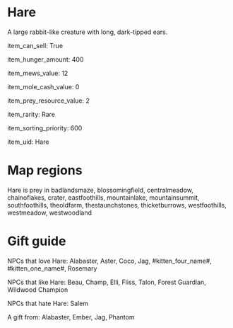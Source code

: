 # Hare

A large rabbit-like creature with long, dark-tipped ears.

item_can_sell: True

item_hunger_amount: 400

item_mews_value: 12

item_mole_cash_value: 0

item_prey_resource_value: 2

item_rarity: Rare

item_sorting_priority: 600

item_uid: Hare

# Map regions

Hare is prey in badlandsmaze, blossomingfield, centralmeadow, chainoflakes, crater, eastfoothills, mountainlake, mountainsummit, southfoothills, theoldfarm, thestaunchstones, thicketburrows, westfoothills, westmeadow, westwoodland

# Gift guide

NPCs that love Hare: Alabaster, Aster, Coco, Jag, #kitten_four_name#, #kitten_one_name#, Rosemary

NPCs that like Hare: Beau, Champ, Elli, Fliss, Talon, Forest Guardian, Wildwood Champion

NPCs that hate Hare: Salem

A gift from: Alabaster, Ember, Jag, Phantom